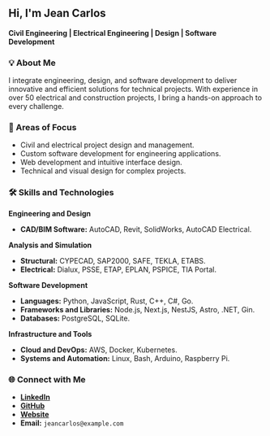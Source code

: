 ## Hi, I'm Jean Carlos  

**Civil Engineering | Electrical Engineering | Design | Software Development**  

### 💡 About Me  

I integrate engineering, design, and software development to deliver innovative and efficient solutions for technical projects. With experience in over 50 electrical and construction projects, I bring a hands-on approach to every challenge.  

### 🚀 Areas of Focus  

- Civil and electrical project design and management.  
- Custom software development for engineering applications.  
- Web development and intuitive interface design.  
- Technical and visual design for complex projects.  

### 🛠️ Skills and Technologies  

**Engineering and Design**  

- **CAD/BIM Software:** AutoCAD, Revit, SolidWorks, AutoCAD Electrical.  

**Analysis and Simulation**  

- **Structural:** CYPECAD, SAP2000, SAFE, TEKLA, ETABS.  
- **Electrical:** Dialux, PSSE, ETAP, EPLAN, PSPICE, TIA Portal.  

**Software Development**  

- **Languages:** Python, JavaScript, Rust, C++, C#, Go.  
- **Frameworks and Libraries:** Node.js, Next.js, NestJS, Astro, .NET, Gin.  
- **Databases:** PostgreSQL, SQLite.  

**Infrastructure and Tools**  

- **Cloud and DevOps:** AWS, Docker, Kubernetes.  
- **Systems and Automation:** Linux, Bash, Arduino, Raspberry Pi.  

### 🌐 Connect with Me  

- **[LinkedIn](https://www.linkedin.com/in/jeancarlost/)**  
- **[GitHub](https://github.com/jeancarlos-ingenieria)**  
- **[Website](https://jeancarlos.dev)**  
- **Email:** `jeancarlos@example.com`
